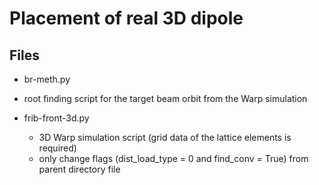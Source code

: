 # Placement of real 3D dipole

## Files
- br-meth.py
 - root finding script for the target beam orbit from the Warp simulation 

- frib-front-3d.py
  - 3D Warp simulation script (grid data of the lattice elements is required)
  - only change flags (dist_load_type = 0 and find_conv = True) from parent directory file
